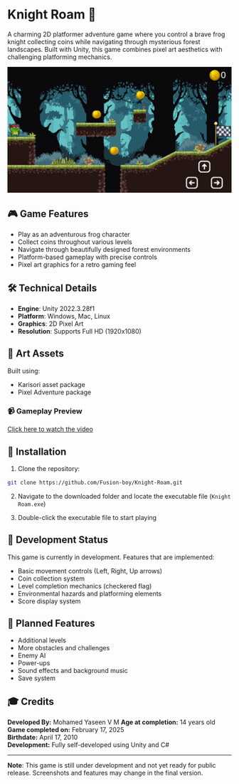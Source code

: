 # Knight Roam 🐸

A charming 2D platformer adventure game where you control a brave frog knight collecting coins while navigating through mysterious forest landscapes. Built with Unity, this game combines pixel art aesthetics with challenging platforming mechanics.

![Game Screenshot](screenshot.png)

## 🎮 Game Features

- Play as an adventurous frog character
- Collect coins throughout various levels
- Navigate through beautifully designed forest environments
- Platform-based gameplay with precise controls
- Pixel art graphics for a retro gaming feel

## 🛠️ Technical Details

- **Engine**: Unity 2022.3.28f1
- **Platform**: Windows, Mac, Linux
- **Graphics**: 2D Pixel Art
- **Resolution**: Supports Full HD (1920x1080)

## 🎨 Art Assets
Built using:
- Karisori asset package
- Pixel Adventure package

### 📹 Gameplay Preview

[Click here to watch the video](Knight%20Roam%20Promo%20-%201.mp4)

## 🔧 Installation

1. Clone the repository:
```bash
git clone https://github.com/Fusion-boy/Knight-Roam.git
```

2. Navigate to the downloaded folder and locate the executable file (`Knight Roam.exe`)

3. Double-click the executable file to start playing

## 🚧 Development Status

This game is currently in development. Features that are implemented:
- Basic movement controls (Left, Right, Up arrows)
- Coin collection system
- Level completion mechanics (checkered flag)
- Environmental hazards and platforming elements
- Score display system

## 🎯 Planned Features

- Additional levels
- More obstacles and challenges
- Enemy AI
- Power-ups
- Sound effects and background music
- Save system

## 🎓 Credits

**Developed By:** Mohamed Yaseen V M 
**Age at completion:** 14 years old  
**Game completed on:** February 17, 2025  
**Birthdate:** April 17, 2010  
**Development:** Fully self-developed using Unity and C#

---
**Note**: This game is still under development and not yet ready for public release. Screenshots and features may change in the final version.
